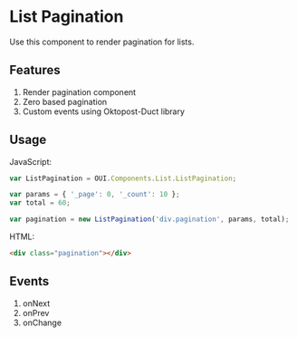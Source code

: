# List Pagination
Use this component to render pagination for lists.

## Features
1. Render pagination component
2. Zero based pagination
3. Custom events using Oktopost-Duct library

## Usage
JavaScript:

```JavaScript
var ListPagination = OUI.Components.List.ListPagination;

var params = { '_page': 0, '_count': 10 };
var total = 60;

var pagination = new ListPagination('div.pagination', params, total);
```

HTML:
```HTML
<div class="pagination"></div>
```

## Events
1. onNext
2. onPrev
3. onChange